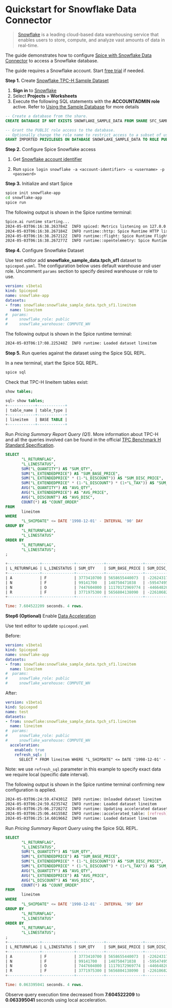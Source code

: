 # Quickstart for Snowflake Data Connector

>[Snowflake](https://www.snowflake.com/) is a leading cloud-based data warehousing service that enables users to store, compute, and analyze vast amounts of data in real-time.

The guide demonstrates how to configure [Spice with Snowflake Data Connector](https://docs.spiceai.org/data-connectors/snowflake) to access a Snowflake database.

The guide requires a Snowflake account. Start [free trial](https://signup.snowflake.com/) if needed.

**Step 1.** Create [Snowflake TPC-H Sample Dataset](https://docs.snowflake.com/en/user-guide/sample-data-tpch)

1. **Sign in** to [Snowflake](https://app.snowflake.com/)
1. Select **Projects** » **Worksheets** 
1. Execute the following SQL statements with the **ACCOUNTADMIN role** active. Refer to [Using the Sample Database](https://docs.snowflake.com/en/user-guide/sample-data-using) for more details

```sql
-- Create a database from the share.
CREATE DATABASE IF NOT EXISTS SNOWFLAKE_SAMPLE_DATA FROM SHARE SFC_SAMPLES.SAMPLE_DATA;

-- Grant the PUBLIC role access to the database.
-- Optionally change the role name to restrict access to a subset of users.
GRANT IMPORTED PRIVILEGES ON DATABASE SNOWFLAKE_SAMPLE_DATA TO ROLE PUBLIC;
```

**Step 2.** Configure Spice Snowflake access

1. Get [Snowflake account identifier](https://docs.snowflake.com/en/user-guide/admin-account-identifier#finding-the-organization-and-account-name-for-an-account)

1. Run `spice login snowflake -a <account-identifier> -u <username> -p <password>`

**Step 3.** Initialize and start Spice 

```bash
spice init snowflake-app
cd snowflake-app
spice run
```

The following output is shown in the Spice runtime terminal:

```bash
Spice.ai runtime starting...
2024-05-03T06:16:38.263784Z  INFO spiced: Metrics listening on 127.0.0.1:9000
2024-05-03T06:16:38.267184Z  INFO runtime::http: Spice Runtime HTTP listening on 127.0.0.1:3000
2024-05-03T06:16:38.267212Z  INFO runtime::flight: Spice Runtime Flight listening on 127.0.0.1:50051
2024-05-03T06:16:38.267277Z  INFO runtime::opentelemetry: Spice Runtime OpenTelemetry listening on 127.0.0.1:50052
```

**Step 4.** Configure Snowflake Dataset

Use text editor add **snowflake_sample_data.tpch_sf1** dataset to `spicepod.yaml`. The configuration below uses default warehouse and user role. Uncomment `params` section to specify desired warehouse or role to use.

```yaml
version: v1beta1
kind: Spicepod
name: snowflake-app
datasets:
- from: snowflake:snowflake_sample_data.tpch_sf1.lineitem
  name: lineitem
#  params: 
#     snowflake_role: public
#     snowflake_warehouse: COMPUTE_WH
```

The following output is shown in the Spice runtime terminal:

```bash
2024-05-03T06:17:08.225248Z  INFO runtime: Loaded dataset lineitem
```

**Step 5.** Run queries against the dataset using the Spice SQL REPL.

In a new terminal, start the Spice SQL REPL.

```bash
spice sql
```

Check that TPC-H lineitem tables exist:

```sql
show tables;

sql> show tables;
+------------+------------+
| table_name | table_type |
+------------+------------+
| lineitem   | BASE TABLE |
+------------+------------+
```

Run *Pricing Summary Report Query (Q1)*. More information about TPC-H and all the queries involved can be found in the official [TPC Benchmark H Standard Specification](https://www.tpc.org/tpc_documents_current_versions/pdf/tpc-h_v2.17.1.pdf).

```sql
SELECT
       "L_RETURNFLAG",
       "L_LINESTATUS",
       SUM("L_QUANTITY") AS "SUM_QTY",
       SUM("L_EXTENDEDPRICE") AS "SUM_BASE_PRICE",
       SUM("L_EXTENDEDPRICE" * (1-"L_DISCOUNT")) AS "SUM_DISC_PRICE",
       SUM("L_EXTENDEDPRICE" * (1-"L_DISCOUNT") * (1+"L_TAX")) AS "SUM_CHARGE",
       AVG("L_QUANTITY") AS "AVG_QTY",
       AVG("L_EXTENDEDPRICE") AS "AVG_PRICE",
       AVG("L_DISCOUNT") AS "AVG_DISC",
       COUNT(*) AS "COUNT_ORDER"
FROM
       lineitem
WHERE
       "L_SHIPDATE" <= DATE '1998-12-01' - INTERVAL '90' DAY
GROUP BY
       "L_RETURNFLAG",
       "L_LINESTATUS"
ORDER BY
       "L_RETURNFLAG",
       "L_LINESTATUS";
;

+--------------+--------------+------------+----------------+-----------------+------------------+--------------------+--------------------+-------------------+-------------+
| L_RETURNFLAG | L_LINESTATUS | SUM_QTY    | SUM_BASE_PRICE | SUM_DISC_PRICE  | SUM_CHARGE       | AVG_QTY            | AVG_PRICE          | AVG_DISC          | COUNT_ORDER |
+--------------+--------------+------------+----------------+-----------------+------------------+--------------------+--------------------+-------------------+-------------+
| A            | F            | 3773410700 | 5658655440073  | -22624317218527 | -113179099334294 | 2552.2005853257338 | 3827312.973462167  | 4.998529583839761 | 1478493     |
| N            | F            | 99141700   | 148750471038   | -595474952221   | -2994727549668   | 2551.647192052298  | 3828446.7760848305 | 5.009342667421629 | 38854       |
| N            | O            | 7447604000 | 11170172969774 | -44664820931570 | -223422983383122 | 2550.222676958499  | 3824911.798890827  | 4.999658605370408 | 2920374     |
| R            | F            | 3771975300 | 5656804138090  | -22610682824870 | -112931255676827 | 2550.5793612690773 | 3825085.462609966  | 5.000940583012706 | 1478870     |
+--------------+--------------+------------+----------------+-----------------+------------------+--------------------+--------------------+-------------------+-------------+

Time: 7.604522209 seconds. 4 rows.
```

**Step6 (Optional)** Enable [Data Acceleration](https://docs.spiceai.org/data-accelerators)

Use text editor to update `spicepod.yaml`

Before:

```yaml
version: v1beta1
kind: Spicepod
name: snowflake-app
datasets:
- from: snowflake:snowflake_sample_data.tpch_sf1.lineitem
  name: lineitem
#  params: 
#     snowflake_role: public
#     snowflake_warehouse: COMPUTE_WH
```
After:
```yaml
version: v1beta1
kind: Spicepod
name: test
datasets:
- from: snowflake:snowflake_sample_data.tpch_sf1.lineitem
  name: lineitem
#  params: 
#     snowflake_role: public
#     snowflake_warehouse: COMPUTE_WH
  acceleration:
    enabled: true
    refresh_sql: |
      SELECT * FROM lineitem WHERE "L_SHIPDATE" <= DATE '1998-12-01' - INTERVAL '90' DAY
```
Note: we use `refresh_sql` parameter in this example to specify exact data we require local (specific date interval).

The following output is shown in the Spice runtime terminal confirming new configuration is applied.
```bash
2024-05-03T06:24:59.474301Z  INFO runtime: Unloaded dataset lineitem
2024-05-03T06:24:59.623574Z  INFO runtime: Loaded dataset lineitem
2024-05-03T06:25:06.272827Z  INFO runtime: Updating accelerated dataset lineitem...
2024-05-03T06:25:06.441558Z  INFO runtime::accelerated_table: [refresh] Loading data for dataset lineitem
2024-05-03T06:25:14.601966Z  INFO runtime: Loaded dataset lineitem
```

Run *Pricing Summary Report Query* using the Spice SQL REPL. 

```sql
SELECT
       "L_RETURNFLAG",
       "L_LINESTATUS",
       SUM("L_QUANTITY") AS "SUM_QTY",
       SUM("L_EXTENDEDPRICE") AS "SUM_BASE_PRICE",
       SUM("L_EXTENDEDPRICE" * (1-"L_DISCOUNT")) AS "SUM_DISC_PRICE",
       SUM("L_EXTENDEDPRICE" * (1-"L_DISCOUNT") * (1+"L_TAX")) AS "SUM_CHARGE",
       AVG("L_QUANTITY") AS "AVG_QTY",
       AVG("L_EXTENDEDPRICE") AS "AVG_PRICE",
       AVG("L_DISCOUNT") AS "AVG_DISC",
       COUNT(*) AS "COUNT_ORDER"
FROM
       lineitem
WHERE
       "L_SHIPDATE" <= DATE '1998-12-01' - INTERVAL '90' DAY
GROUP BY
       "L_RETURNFLAG",
       "L_LINESTATUS"
ORDER BY
       "L_RETURNFLAG",
       "L_LINESTATUS";
;
+--------------+--------------+------------+----------------+-----------------+------------------+--------------------+--------------------+-------------------+-------------+
| L_RETURNFLAG | L_LINESTATUS | SUM_QTY    | SUM_BASE_PRICE | SUM_DISC_PRICE  | SUM_CHARGE       | AVG_QTY            | AVG_PRICE          | AVG_DISC          | COUNT_ORDER |
+--------------+--------------+------------+----------------+-----------------+------------------+--------------------+--------------------+-------------------+-------------+
| A            | F            | 3773410700 | 5658655440073  | -22624317218527 | -113179099334294 | 2552.2005853257338 | 3827312.973462167  | 4.998529583839761 | 1478493     |
| N            | F            | 99141700   | 148750471038   | -595474952221   | -2994727549668   | 2551.647192052298  | 3828446.7760848305 | 5.009342667421629 | 38854       |
| N            | O            | 7447604000 | 11170172969774 | -44664820931570 | -223422983383122 | 2550.222676958499  | 3824911.798890827  | 4.999658605370408 | 2920374     |
| R            | F            | 3771975300 | 5656804138090  | -22610682824870 | -112931255676827 | 2550.5793612690773 | 3825085.462609966  | 5.000940583012706 | 1478870     |
+--------------+--------------+------------+----------------+-----------------+------------------+--------------------+--------------------+-------------------+-------------+

Time: 0.063395041 seconds. 4 rows.
```
Observe query execution time decreased from **7.604522209** to **0.063395041** seconds using local acceleration.
